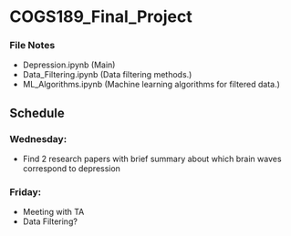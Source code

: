 # COGS189_Final_Project
### File Notes
 - Depression.ipynb (Main)
 - Data_Filtering.ipynb (Data filtering methods.)
 - ML_Algorithms.ipynb (Machine learning algorithms for filtered data.)

## Schedule
### Wednesday: 
 - Find 2 research papers with brief summary about which brain waves correspond to depression

### Friday:
 - Meeting with TA
 - Data Filtering?
